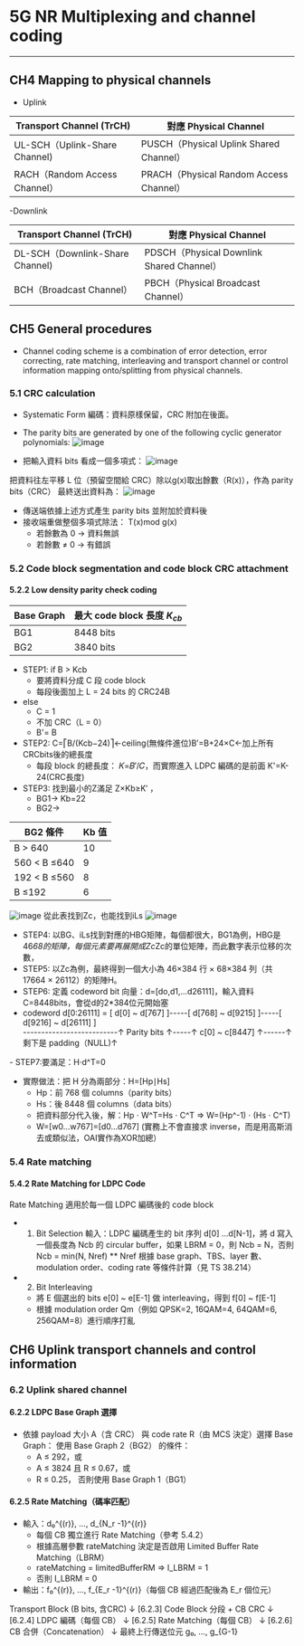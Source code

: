 # 5G NR Multiplexing and channel coding
---
## CH4 Mapping to physical channels 
- Uplink
  
| Transport Channel (TrCH) | 對應 Physical Channel                   |
| ------------------------ | ------------------------------------- |
| UL-SCH（Uplink-Share Channel)           | PUSCH（Physical Uplink Shared Channel） |
| RACH（Random Access Channel）             | PRACH（Physical Random Access Channel） |

-Downlink

| Transport Channel (TrCH) | 對應 Physical Channel                     |
| ------------------------ | --------------------------------------- |
| DL-SCH（Downlink-Share Channel)           | PDSCH（Physical Downlink Shared Channel） |
| BCH（Broadcast Channel）                | PBCH（Physical Broadcast Channel）        |

## CH5 General procedures
- Channel coding scheme is a combination of error detection, error correcting, rate matching,
interleaving and transport channel or control information mapping onto/splitting from physical channels.

### 5.1 CRC calculation 
- Systematic Form 編碼：資料原樣保留，CRC 附加在後面。
- The parity bits are generated by one of
the following cyclic generator polynomials: 
  ![image](https://github.com/user-attachments/assets/4bbee2e3-d5fb-4182-a2dd-5f486e6772bc)

- 把輸入資料 bits 看成一個多項式：
![image](https://github.com/user-attachments/assets/17923298-a7ba-4fcb-8a21-aedbbe89f418)

把資料往左平移 L 位（預留空間給 CRC）除以g(x)取出餘數（R(x)），作為 parity bits（CRC）
最終送出資料為：
![image](https://github.com/user-attachments/assets/feeb794b-9659-4057-82bf-a83733cc7c21)

- 傳送端依據上述方式產生 parity bits 並附加於資料後
- 接收端重做整個多項式除法： T(x)mod g(x)
   - 若餘數為 0 → 資料無誤
   - 若餘數 ≠ 0 → 有錯誤
### 5.2 Code block segmentation and code block CRC attachment
#### 5.2.2 Low density parity check coding
| Base Graph | 最大 code block 長度 $K_{cb}$ |
| ---------- | ------------------------- |
| BG1        | 8448 bits                 |
| BG2        | 3840 bits                 |
- STEP1: if B > Kcb
  - 要將資料分成 C 段 code block
  - 每段後面加上 L = 24 bits 的 CRC24B
- else
  - C = 1
  - 不加 CRC（L = 0）       
  - B'= B
- STEP2:  C=⎡B/(Kcb−24)⎤←ceiling(無條件進位)B′=B+24×C←加上所有CRCbits後的總長度
  - 每段 block 的總長度： 𝐾=𝐵′/𝐶，而實際進入 LDPC 編碼的是前面 K'=K-24(CRC長度)
- STEP3: 找到最小的Z滿足 Z×Kb≥K′ ，
  - BG1-> Kb=22 
  - BG2->
    
| BG2 條件     | Kb 值 |
| ------------ | ---- |
| B > 640      | 10   |
| 560 < B ≤640 | 9    |
| 192 < B ≤560 | 8    |
| B ≤192       | 6    |

![image](https://github.com/user-attachments/assets/b5226c6a-bd58-4050-bbcb-b2b010cf4af2)
從此表找到Zc，也能找到iLs
![image](https://github.com/user-attachments/assets/5ebb2d9d-1e65-4387-bfe2-8d3fe7c6ec3a)
- STEP4: 以BG、iLs找到對應的HBG矩陣，每個都很大，BG1為例，HBG是46*68的矩陣，每個元素要再展開成Zc*Zc的單位矩陣，而此數字表示位移的次數，
- STEP5: 以Zc為例，最終得到一個大小為 46×384 行 × 68×384 列（共 17664 × 26112）的矩陣H。
- STEP6: 定義 codeword bit 向量：d=[do,d1,...d26111]，輸入資料C=8448bits，會從d的2*384位元開始塞
- codeword d[0:26111] = [ d[0] ~ d[767] ]-----[ d[768] ~ d[9215] ]-----[ d[9216] ~ d[26111] ]<br>
--------------------------↑ Parity bits ↑-----↑ c[0] ~ c[8447] ↑------↑ 剩下是 padding（NULL)↑

​- STEP7:要滿足：H⋅d^T=0
 - 實際做法：把 H 分為兩部分：H=[Hp∣Hs]
   - Hp：前 768 個 columns（parity bits）
   - Hs：後 8448 個 columns（data bits）
   - 把資料部分代入後，解：Hp ⋅ W^T=Hs ⋅ C^T => W=(Hp^-1) ⋅ (Hs ⋅ C^T)
   - W=[w0...w767]=[d0...d767]  (實務上不會直接求 inverse，而是用高斯消去或類似法，OAI實作為XOR加總）
### 5.4 Rate matching
#### 5.4.2 Rate Matching for LDPC Code
Rate Matching 適用於每一個 LDPC 編碼後的 code block
- 1. Bit Selection
輸入：LDPC 編碼產生的 bit 序列 d[0] ...d[N-1]，將 d 寫入一個長度為 Ncb 的 circular buffer，如果 LBRM = 0，則 Ncb = N，否則 Ncb = min(N, Nref)
** Nref 根據 base graph、TBS、layer 數、modulation order、coding rate 等條件計算（見 TS 38.214）
- 2. Bit Interleaving
  - 將 E 個選出的 bits e[0] ~ e[E-1] 做 interleaving，得到 f[0] ~ f[E-1]
  - 根據 modulation order Qm（例如 QPSK=2, 16QAM=4, 64QAM=6, 256QAM=8）進行順序打亂
## CH6 Uplink transport channels and control information
### 6.2 Uplink shared channel 
#### 6.2.2 LDPC Base Graph 選擇
- 依據 payload 大小 A（含 CRC） 與 code rate R（由 MCS 決定）選擇 Base Graph：
  使用 Base Graph 2（BG2） 的條件：
  - A ≤ 292，或
  - A ≤ 3824 且 R ≤ 0.67，或
  - R ≤ 0.25，
否則使用 Base Graph 1（BG1）
#### 6.2.5 Rate Matching（碼率匹配）
- 輸入：d₀^{(r)}, ..., d_{N_r -1}^{(r)}
  - 每個 CB 獨立進行 Rate Matching（參考 5.4.2）
  - 根據高層參數 rateMatching 決定是否啟用 Limited Buffer Rate Matching（LBRM）
  - rateMatching = limitedBufferRM ⇒ I_LBRM = 1
  - 否則 I_LBRM = 0
- 輸出：f₀^{(r)}, ..., f_{E_r -1}^{(r)}（每個 CB 經過匹配後為 E_r 個位元）

Transport Block (B bits, 含CRC)
        ↓
[6.2.3] Code Block 分段 + CB CRC
        ↓
[6.2.4] LDPC 編碼（每個 CB）
        ↓
[6.2.5] Rate Matching（每個 CB）
        ↓
[6.2.6] CB 合併（Concatenation）
        ↓
最終上行傳送位元 g₀, ..., g_{G-1}




